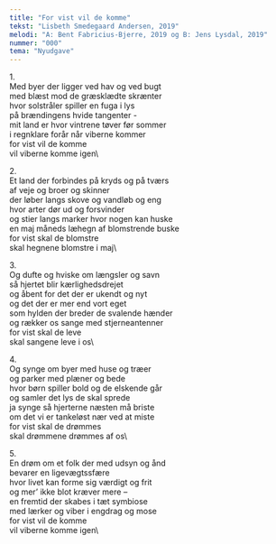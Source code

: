 ```yaml
---
title: "For vist vil de komme"
tekst: "Lisbeth Smedegaard Andersen, 2019"
melodi: "A: Bent Fabricius-Bjerre, 2019 og B: Jens Lysdal, 2019"
nummer: "000"
tema: "Nyudgave"
---
```

1\.\
Med byer der ligger ved hav og ved bugt\
med blæst mod de græsklædte skrænter\
hvor solstråler spiller en fuga i lys\
på brændingens hvide tangenter -\
mit land er hvor vintrene tøver før sommer\
i regnklare forår når viberne kommer\
for vist vil de komme\
vil viberne komme igen\

2\.\
Et land der forbindes på kryds og på tværs\
af veje og broer og skinner\
der løber langs skove og vandløb og eng\
hvor arter dør ud og forsvinder\
og stier langs marker hvor nogen kan huske\
en maj måneds læhegn af blomstrende buske\
for vist skal de blomstre\
skal hegnene blomstre i maj\

3\.\
Og dufte og hviske om længsler og savn\
så hjertet blir kærlighedsdrejet\
og åbent for det der er ukendt og nyt\
og det der er mer end vort eget\
som hylden der breder de svalende hænder\
og rækker os sange med stjerneantenner\
for vist skal de leve\
skal sangene leve i os\

4\.\
Og synge om byer med huse og træer\
og parker med plæner og bede\
hvor børn spiller bold og de elskende går\
og samler det lys de skal sprede\
ja synge så hjerterne næsten må briste\
om det vi er tankeløst nær ved at miste\
for vist skal de drømmes\
skal drømmene drømmes af os\

5\.\
En drøm om et folk der med udsyn og ånd\
bevarer en ligevægtssfære\
hvor livet kan forme sig værdigt og frit\
og mer’ ikke blot kræver mere –\
en fremtid der skabes i tæt symbiose\
med lærker og viber i engdrag og mose\
for vist vil de komme\
vil viberne komme igen\
